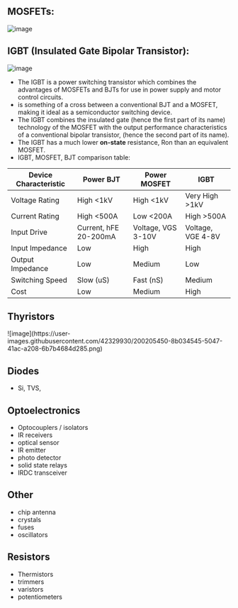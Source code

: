 ## MOSFETs:
![image](https://user-images.githubusercontent.com/42329930/199118659-e2eadff4-2d91-4639-b045-aeadb145b9dc.png)

## IGBT (Insulated Gate Bipolar Transistor):
![image](https://user-images.githubusercontent.com/42329930/200202296-a24dc8b2-0467-4ec7-9ed5-1f9695ef0642.png)
- The IGBT is a power switching transistor which combines the advantages of MOSFETs and BJTs for use in power supply and motor control circuits.
- is something of a cross between a conventional BJT and a MOSFET, making it ideal as a semiconductor switching device.
- The IGBT combines the insulated gate (hence the first part of its name) technology of the MOSFET with the output performance characteristics of a conventional bipolar transistor, (hence the second part of its name).
- The IGBT has a much lower **on-state** resistance, Ron than an equivalent MOSFET.
- IGBT, MOSFET, BJT comparison table:

| Device Characteristic	| Power  BJT	| Power MOSFET	 | IGBT |
|--|--|--|--| 
| Voltage Rating	| High <1kV	 | High <1kV	| Very High >1kV | 
| Current Rating	| High <500A | Low <200A	| High >500A     |
| Input Drive     |	Current, hFE 20-200mA   | Voltage, VGS 3-10V | Voltage, VGE 4-8V |
| Input Impedance |	Low	      | High	      | High   |
| Output Impedance| Low	      | Medium	    | Low    |
| Switching Speed |	Slow (uS)	| Fast (nS)	  | Medium |
| Cost            |	Low	      | Medium	    | High   |


## Thyristors


<p float="left">
  ![image](https://user-images.githubusercontent.com/42329930/200205450-8b034545-5047-41ac-a208-6b7b4684d285.png)
</p>

## Diodes
- Si, TVS, 


## Optoelectronics
- Optocouplers / isolators
- IR receivers
- optical sensor
- IR emitter
- photo detector
- solid state relays
- IRDC transceiver

## Other 
- chip antenna
- crystals
- fuses
- oscillators

## Resistors
- Thermistors
- trimmers
- varistors
- potentiometers
